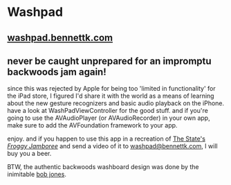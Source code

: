 # Washpad
## [washpad.bennettk.com](http://washpad.bennettk.com)

## never be caught unprepared for an impromptu backwoods jam again!

since this was rejected by Apple for being too 'limited in functionality' for the iPad store, I figured I'd share it with the world as a means of learning about the new gesture recognizers and basic audio playback on the iPhone. have a look at WashPadViewController for the good stuff.  and if you're going to use the AVAudioPlayer (or AVAudioRecorder) in your own app, make sure to add the AVFoundation framework to your app.

enjoy. and if you happen to use this app in a recreation of [The State's *Froggy Jamboree*](http://www.mtv.com/videos/misc/400383/froggy-jamboree.jhtml) and send a video of it to [washpad@bennettk.com](mailto:washpad@bennettk.com), I will buy you a beer.

BTW, the authentic backwoods washboard design was done by the inimitable [bob jones](http://www.bobjonesdesign.com).
